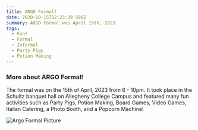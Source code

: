 ```yaml
---
title: ARGO Formal!
date: 2020-10-15T12:23:39.598Z
summary: ARGO Formal was April 15th, 2023
tags:
  - Fun!
  - Formal
  - Informal
  - Party Pigs
  - Potion Making
---
```


### More about ARGO Formal!
The formal was on the 15th of April, 2023 from 6 - 10pm. It took place in the Schultz banquet hall on Allegheny College Campus and featured many fun activities such as Party Pigs, Potion Making, Board Games, Video Games, Italian Catering, a Photo Booth, and a Popcorn Machine!

![Argo Formal Picture](C:\Users\gforc\201_final_website\src\assets\img\argo_formal_poster.png "Secretary Mordred!")